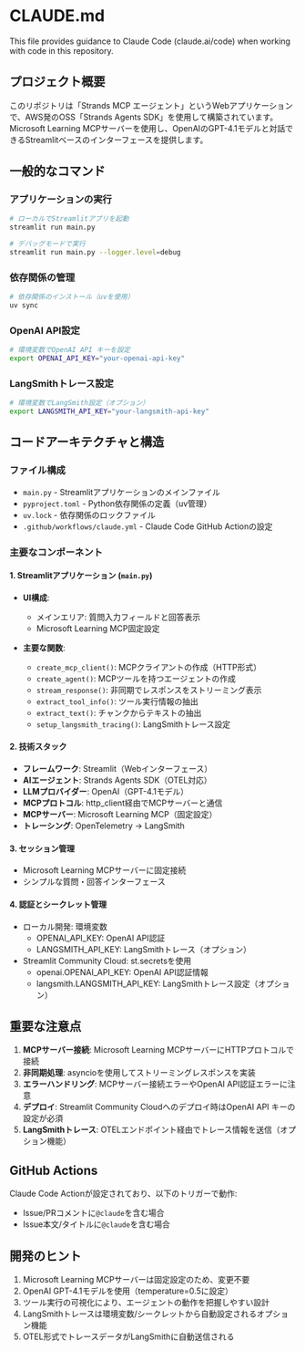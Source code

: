 # CLAUDE.md

This file provides guidance to Claude Code (claude.ai/code) when working with code in this repository.

## プロジェクト概要

このリポジトリは「Strands MCP エージェント」というWebアプリケーションで、AWS発のOSS「Strands Agents SDK」を使用して構築されています。Microsoft Learning MCPサーバーを使用し、OpenAIのGPT-4.1モデルと対話できるStreamlitベースのインターフェースを提供します。

## 一般的なコマンド

### アプリケーションの実行
```bash
# ローカルでStreamlitアプリを起動
streamlit run main.py

# デバッグモードで実行
streamlit run main.py --logger.level=debug
```

### 依存関係の管理
```bash
# 依存関係のインストール（uvを使用）
uv sync
```

### OpenAI API設定
```bash
# 環境変数でOpenAI API キーを設定
export OPENAI_API_KEY="your-openai-api-key"
```

### LangSmithトレース設定
```bash
# 環境変数でLangSmith設定（オプション）
export LANGSMITH_API_KEY="your-langsmith-api-key"
```

## コードアーキテクチャと構造

### ファイル構成
- `main.py` - Streamlitアプリケーションのメインファイル
- `pyproject.toml` - Python依存関係の定義（uv管理）
- `uv.lock` - 依存関係のロックファイル
- `.github/workflows/claude.yml` - Claude Code GitHub Actionの設定

### 主要なコンポーネント

#### 1. Streamlitアプリケーション (`main.py`)
- **UI構成**:
  - メインエリア: 質問入力フィールドと回答表示
  - Microsoft Learning MCP固定設定
  
- **主要な関数**:
  - `create_mcp_client()`: MCPクライアントの作成（HTTP形式）
  - `create_agent()`: MCPツールを持つエージェントの作成
  - `stream_response()`: 非同期でレスポンスをストリーミング表示
  - `extract_tool_info()`: ツール実行情報の抽出
  - `extract_text()`: チャンクからテキストの抽出
  - `setup_langsmith_tracing()`: LangSmithトレース設定

#### 2. 技術スタック
- **フレームワーク**: Streamlit（Webインターフェース）
- **AIエージェント**: Strands Agents SDK（OTEL対応）
- **LLMプロバイダー**: OpenAI（GPT-4.1モデル）
- **MCPプロトコル**: http_client経由でMCPサーバーと通信
- **MCPサーバー**: Microsoft Learning MCP（固定設定）
- **トレーシング**: OpenTelemetry → LangSmith

#### 3. セッション管理
- Microsoft Learning MCPサーバーに固定接続
- シンプルな質問・回答インターフェース

#### 4. 認証とシークレット管理
- ローカル開発: 環境変数
  - OPENAI_API_KEY: OpenAI API認証
  - LANGSMITH_API_KEY: LangSmithトレース（オプション）
- Streamlit Community Cloud: st.secretsを使用
  - openai.OPENAI_API_KEY: OpenAI API認証情報
  - langsmith.LANGSMITH_API_KEY: LangSmithトレース設定（オプション）

## 重要な注意点

1. **MCPサーバー接続**: Microsoft Learning MCPサーバーにHTTPプロトコルで接続
2. **非同期処理**: asyncioを使用してストリーミングレスポンスを実装
3. **エラーハンドリング**: MCPサーバー接続エラーやOpenAI API認証エラーに注意
4. **デプロイ**: Streamlit Community Cloudへのデプロイ時はOpenAI API キーの設定が必須
5. **LangSmithトレース**: OTELエンドポイント経由でトレース情報を送信（オプション機能）

## GitHub Actions

Claude Code Actionが設定されており、以下のトリガーで動作:
- Issue/PRコメントに`@claude`を含む場合
- Issue本文/タイトルに`@claude`を含む場合

## 開発のヒント

1. Microsoft Learning MCPサーバーは固定設定のため、変更不要
2. OpenAI GPT-4.1モデルを使用（temperature=0.5に設定）
3. ツール実行の可視化により、エージェントの動作を把握しやすい設計
4. LangSmithトレースは環境変数/シークレットから自動設定されるオプション機能
5. OTEL形式でトレースデータがLangSmithに自動送信される